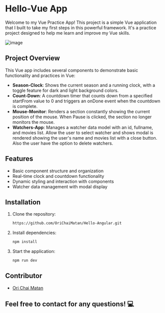 # Hello-Vue App
Welcome to my Vue Practice App! This project is a simple Vue application that I built to take my first steps in this powerful framework. It's a practice project designed to help me learn and improve my Vue skills.


![image](https://github.com/user-attachments/assets/c572299d-3eeb-4dcd-afb4-af2c6b207c9a)

## Project Overview
This Vue app includes several components to demonstrate basic functionality and practices in Vue:
- **Season-Clock**: Shows the current season and a running clock, with a toggle feature for dark and light background colors.
- **Count-Down**: A countdown timer that counts down from a specified startFrom value to 0 and triggers an onDone event when the countdown is complete.
- **Mouse-Monitor**: Renders a section constantly showing the current position of the mouse. When Pause is clicked, the section no longer monitors the mouse.
- **Watchers-App**: Manages a watcher data model with an id, fullname, and movies list. Allow the user to select watcher and shows modal is rendered showing the user's name and movies list with a close button. Also the user have the option to delete watchers.
## Features
- Basic component structure and organization
- Real-time clock and countdown functionality
- Dynamic styling and interaction with components
- Watcher data management with modal display
## Installation
1. Clone the repository:
   ```bash
   https://github.com/OriChaiMatan/Hello-Angular.git

2. Install dependencies:
   ```bash
   npm install

3. Start the application:
   ```bash
   npm run dev
## Contributor
  - ⁠[Ori Chai Matan](https://github.com/OriChaiMatan)
## Feel free to contact for any questions! 💻
